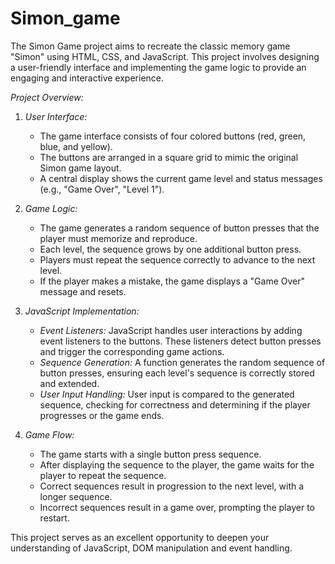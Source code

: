 # Simon_game

The Simon Game project aims to recreate the classic memory game "Simon" using HTML, CSS, and JavaScript. This project involves designing a user-friendly interface and implementing the game logic to provide an engaging and interactive experience.

*Project Overview:*

1. *User Interface:*
   - The game interface consists of four colored buttons (red, green, blue, and yellow).
   - The buttons are arranged in a square grid to mimic the original Simon game layout.
   - A central display shows the current game level and status messages (e.g., "Game Over", "Level 1").

2. *Game Logic:*
   - The game generates a random sequence of button presses that the player must memorize and reproduce.
   - Each level, the sequence grows by one additional button press.
   - Players must repeat the sequence correctly to advance to the next level.
   - If the player makes a mistake, the game displays a "Game Over" message and resets.

3. *JavaScript Implementation:*
   - *Event Listeners:* JavaScript handles user interactions by adding event listeners to the buttons. These listeners detect button presses and trigger the corresponding game actions.
   - *Sequence Generation:* A function generates the random sequence of button presses, ensuring each level's sequence is correctly stored and extended.
   - *User Input Handling:* User input is compared to the generated sequence, checking for correctness and determining if the player progresses or the game ends.
     
4. *Game Flow:*
   - The game starts with a single button press sequence.
   - After displaying the sequence to the player, the game waits for the player to repeat the sequence.
   - Correct sequences result in progression to the next level, with a longer sequence.
   - Incorrect sequences result in a game over, prompting the player to restart.

   
This project serves as an excellent opportunity to deepen your understanding of JavaScript, DOM manipulation and event handling.
